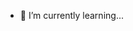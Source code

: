 - 🌱 I’m currently learning...

<!---
abscordida/abscordida is a ✨ special ✨ repository because its `README.md` (this file) appears on your GitHub profile.
You can click the Preview link to take a look at your changes.
--->
